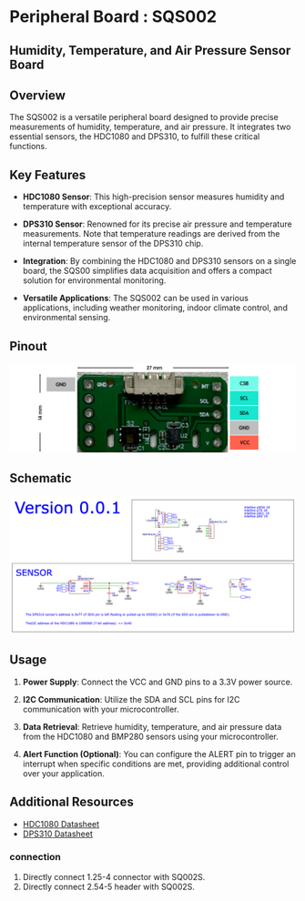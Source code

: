 # Peripheral Board :  SQS002

## Humidity, Temperature, and Air Pressure Sensor Board

## Overview

The SQS002 is a versatile peripheral board designed to provide precise measurements of humidity, temperature, and air pressure. It integrates two essential sensors, the HDC1080 and DPS310, to fulfill these critical functions.

## Key Features

- **HDC1080 Sensor**: This high-precision sensor measures humidity and temperature with exceptional accuracy.

- **DPS310 Sensor**: Renowned for its precise air pressure and temperature measurements. Note that temperature readings are derived from the internal temperature sensor of the DPS310 chip.

- **Integration**: By combining the HDC1080 and DPS310 sensors on a single board, the SQS00 simplifies data acquisition and offers a compact solution for environmental monitoring.

- **Versatile Applications**: The SQS002 can be used in various applications, including weather monitoring, indoor climate control, and environmental sensing.

## Pinout

![SQS002 Pinout Diagram](https://github.com/livinghuang/siliqs/blob/main/sqs002/pinout.png?raw=true)

## Schematic

![SQS002 Schematic Diagram](https://github.com/livinghuang/siliqs/blob/main/sqs002/schematic.png?raw=true)

## Usage

1. **Power Supply**: Connect the VCC and GND pins to a 3.3V power source.

2. **I2C Communication**: Utilize the SDA and SCL pins for I2C communication with your microcontroller.

3. **Data Retrieval**: Retrieve humidity, temperature, and air pressure data from the HDC1080 and BMP280 sensors using your microcontroller.

4. **Alert Function (Optional)**: You can configure the ALERT pin to trigger an interrupt when specific conditions are met, providing additional control over your application.

## Additional Resources

- [HDC1080 Datasheet](https://github.com/livinghuang/siliqs/blob/main/sqs001/hdc1080.pdf "Datasheet for the HDC1080 chip")
- [DPS310 Datasheet](https://github.com/livinghuang/siliqs/blob/main/sqs002/Infineon-DPS310-DataSheet-v01_02-EN.pdf "Datasheet for the DPS310 chip")

### connection

1. Directly connect 1.25-4 connector with SQ002S.
2. Directly connect 2.54-5 header with SQ002S.
